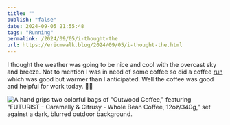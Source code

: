```yaml
---
title: ""
publish: "false"
date: 2024-09-05 21:55:48
tags: "Running"
permalink: /2024/09/05/i-thought-the
url: https://ericmwalk.blog/2024/09/05/i-thought-the.html
---
```


I thought the weather was going to be nice and cool with the overcast sky and breeze. Not to mention I was in need of some coffee so did a coffee [run]([https://strava.com/activities/12334907312](https://strava.com/activities/12334907312)) which was good but warmer than I anticipated. Well the coffee was good and helpful for work today. 🤷‍♂️

![A hand grips two colorful bags of "Outwood Coffee," featuring "FUTURIST - Caramelly & Citrusy - Whole Bean Coffee, 12oz/340g," set against a dark, blurred outdoor background.](https://ericmwalk.blog/uploads/2024/img-1820.jpeg)
